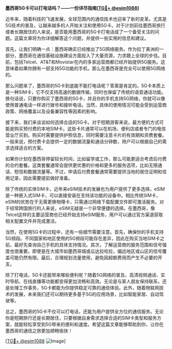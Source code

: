 **墨西哥5G卡可以打电话吗？——一份详尽指南[[TG💪+ @esim1088](https://t.me/s/esim1088)]**

近年来，随着科技的飞速发展，全球范围内的通信技术也迎来了新的变革。尤其是5G技术的普及，让越来越多的人开始关注和使用5G卡。对于计划前往墨西哥旅行或者长期居住的人来说，是否能用墨西哥的5G卡打电话成了一个备受关注的问题。这篇文章将为你详细解答这个问题，并提供一些实用的信息和建议。

首先，让我们明确一点：墨西哥确实已经推出了5G网络服务。作为拉丁美洲的一部分，墨西哥在通信基础设施建设方面投入了大量资源，力求跟上全球的步伐。目前，包括Telcel、AT&T和Movistar在内的多家运营商都已经开始提供5G服务。这意味着如果你拥有一部支持5G功能的手机，那么在墨西哥是完全可以使用5G网络的。

那么问题来了，墨西哥的5G卡到底能不能打电话呢？答案是肯定的。5G卡本质上是一种SIM卡，它不仅支持高速的数据传输，同时也保留了传统的语音通话功能。换句话说，只要你购买了墨西哥的5G卡，并且你的手机支持5G网络，你就可以像使用普通电话一样进行拨号和接听电话。当然，具体的使用情况可能会受到运营商政策、网络覆盖以及设备兼容性等因素的影响。

接下来，我们来谈谈如何选择合适的5G卡。对于短期游客来说，最方便的方式可能是购买预付费的本地SIM卡。这些卡片通常可以在机场、便利店或者专门的电信营业厅买到。购买时需要提供护照信息，同时需要注意卡片的有效期和资费套餐。一般来说，预付费卡会提供一定的数据流量和通话分钟数，用户可以根据自己的需求选择适合的方案。

如果你计划在墨西哥停留较长时间，比如留学或工作，那么可能更适合考虑后付费的合约套餐。这类套餐通常会提供更优惠的价格和更多的服务选项，比如无限通话、短信和数据流量等。不过，申请后付费套餐通常需要提供当地的居住证明和信用记录，因此需要提前做好准备。

除了传统的实体SIM卡，近年来eSIM技术的发展也为用户提供了更多选择。eSIM是一种嵌入式SIM卡，可以直接安装在支持该功能的设备中。相比传统SIM卡，eSIM的优势在于无需更换物理卡，只需通过网络下载配置文件即可激活服务。对于经常跨国旅行的人来说，eSIM无疑是一个非常便捷的选择。在墨西哥，像Telcel这样的主要运营商也已经开始支持eSIM服务，用户可以通过官方渠道获取相关配置文件并完成激活。

当然，在使用5G卡的过程中，还有一些细节需要注意。首先，确保你的手机支持5G频段。不同国家和地区使用的5G频段可能存在差异，因此在购买当地SIM卡之前，最好先查询自己手机的具体支持情况。其次，了解运营商的服务范围和信号强度也很重要。即使是在大城市如墨西哥城或瓜达拉哈拉，偏远地区或山区的信号覆盖可能仍然有限。最后，合理规划流量使用，避免因超额费用而产生不必要的开支。

除了打电话，5G卡还能带来哪些便利呢？随着5G网络的普及，高清视频通话、实时导航、在线直播等功能都变得更加流畅和高效。无论是与家人朋友保持联系，还是处理工作事务，5G卡都能为你提供稳定可靠的通信体验。此外，随着物联网技术的发展，未来我们还可以期待更多基于5G的应用场景，比如智能家居、自动驾驶等。

总之，墨西哥的5G卡不仅可以打电话，还能为用户提供全方位的通信服务。无论你是短期旅行还是长期居住，只要根据自身需求选择合适的SIM卡类型和服务方案，就能轻松享受到5G带来的便利和速度。希望这篇文章能够帮助到你，让你在墨西哥的通信之旅更加顺畅愉快！

[[TG💪+ @esim1088](https://t.me/s/esim1088) ![Image](https://i.postimg.cc/4NQfJmqS/Snipaste-2025-05-13-00-14-12.png)]